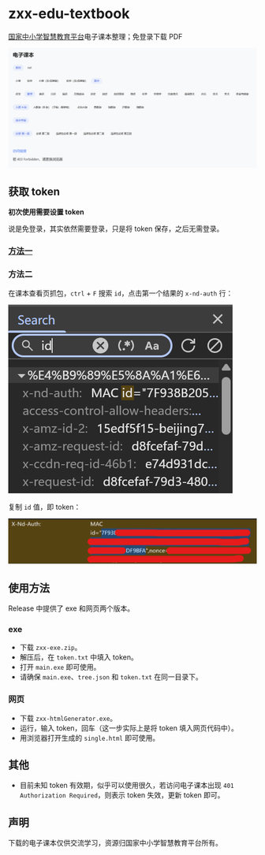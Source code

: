# zxx-edu-textbook

[国家中小学智慧教育平台](https://basic.smartedu.cn/)电子课本整理；免登录下载 PDF

![](https://github.com/788009/zxx-edu-textbook/blob/main/images/%E5%B1%8F%E5%B9%95%E6%88%AA%E5%9B%BE%202025-03-28%20220136.png?raw=true)

## 获取 token

**初次使用需要设置 token**

说是免登录，其实依然需要登录，只是将 token 保存，之后无需登录。

### [方法一](https://github.com/happycola233/tchMaterial-parser?tab=readme-ov-file#-%E8%8E%B7%E5%8F%96-access-token%E5%BF%85%E9%9C%80)

### 方法二

在课本查看页抓包，`ctrl` + `F` 搜索 `id`，点击第一个结果的 `x-nd-auth` 行：

![](https://github.com/788009/zxx-edu-textbook/blob/main/images/%E5%B1%8F%E5%B9%95%E6%88%AA%E5%9B%BE%202025-03-28%20212723.png?raw=true)

复制 `id` 值，即 token：

![](https://github.com/788009/zxx-edu-textbook/blob/main/images/%E5%B1%8F%E5%B9%95%E6%88%AA%E5%9B%BE%202025-03-28%20213058.png?raw=true)

## 使用方法

Release 中提供了 exe 和网页两个版本。

### exe

- 下载 `zxx-exe.zip`。
- 解压后，在 `token.txt` 中填入 token。
- 打开 `main.exe` 即可使用。
- 请确保 `main.exe`、`tree.json` 和 `token.txt` 在同一目录下。

### 网页

- 下载 `zxx-htmlGenerator.exe`。
- 运行，输入 token，回车（这一步实际上是将 token 填入网页代码中）。
- 用浏览器打开生成的 `single.html` 即可使用。

## 其他

- 目前未知 token 有效期，似乎可以使用很久，若访问电子课本出现 `401 Authorization Required`，则表示 token 失效，更新 token 即可。

## 声明

下载的电子课本仅供交流学习，资源归国家中小学智慧教育平台所有。